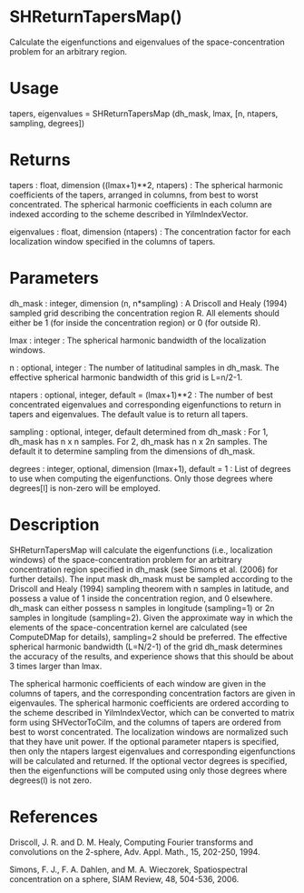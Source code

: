 # SHReturnTapersMap()

Calculate the eigenfunctions and eigenvalues of the space-concentration problem for an arbitrary region.

# Usage

tapers, eigenvalues = SHReturnTapersMap (dh_mask, lmax, [n, ntapers, sampling, degrees])

# Returns

tapers : float, dimension ((lmax+1)**2, ntapers)
:   The spherical harmonic coefficients of the tapers, arranged in columns, from best to worst concentrated. The spherical harmonic coefficients in each column are indexed according to the scheme described in YilmIndexVector.

eigenvalues : float, dimension (ntapers)
:   The concentration factor for each localization window specified in the columns of tapers.

# Parameters

dh_mask : integer, dimension (n, n*sampling)
:   A Driscoll and Healy (1994) sampled grid describing the concentration region R. All elements should either be 1 (for inside the concentration region) or 0 (for outside R).

lmax : integer
:   The spherical harmonic bandwidth of the localization windows.

n : optional, integer
:   The number of latitudinal samples in dh_mask. The effective spherical harmonic bandwidth of this grid is L=n/2-1.

ntapers : optional, integer, default = (lmax+1)**2
:   The number of best concentrated eigenvalues and corresponding eigenfunctions to return in tapers and eigenvalues. The default value is to return all tapers.

sampling : optional, integer, default determined from dh_mask
:   For 1, dh_mask has n x n samples. For 2, dh_mask has n x 2n samples. The default it to determine sampling from the dimensions of dh_mask.

degrees : integer, optional, dimension (lmax+1), default = 1
:   List of degrees to use when computing the eigenfunctions. Only those degrees where degrees[l] is non-zero will be employed.

# Description

SHReturnTapersMap will calculate the eigenfunctions (i.e., localization windows) of the space-concentration problem for an arbitrary concentration region specified in dh_mask (see Simons et al. (2006) for further details). The input mask dh_mask must be sampled according to the Driscoll and Healy (1994) sampling theorem with n samples in latitude, and possess a value of 1 inside the concentration region, and 0 elsewhere. dh_mask can either possess n samples in longitude (sampling=1) or 2n samples in longitude (sampling=2). Given the approximate way in which the elements of the space-concentration kernel are calculated (see ComputeDMap for details), sampling=2 should be preferred. The effective spherical harmonic bandwidth (L=N/2-1) of the grid dh_mask determines the accuracy of the results, and experience shows that this should be about 3 times larger than lmax.

The spherical harmonic coefficients of each window are given in the columns of tapers, and the corresponding concentration factors are given in eigenvaules. The spherical harmonic coefficients are ordered according to the scheme described in YilmIndexVector, which can be converted to matrix form using SHVectorToCilm, and the columns of tapers are ordered from best to worst concentrated. The localization windows are normalized such that they have unit power. If the optional parameter ntapers is specified, then only the ntapers largest eigenvalues and corresponding eigenfunctions will be calculated and returned. If the optional vector degrees is specified, then the eigenfunctions will be computed using only those degrees where degrees(l) is not zero.

# References

Driscoll, J. R. and D. M. Healy, Computing Fourier transforms and convolutions on the 2-sphere, Adv. Appl. Math., 15, 202-250, 1994.

Simons, F. J., F. A. Dahlen, and M. A. Wieczorek, Spatiospectral concentration on a sphere, SIAM Review, 48, 504-536, 2006.
